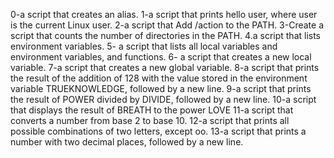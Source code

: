 0-a script that creates an alias.
1-a script that prints hello user, where user is the current Linux user.
2-a script that Add /action to the PATH.
3-Create a script that counts the number of directories in the PATH.
4.a script that lists environment variables.
5- a script that lists all local variables and environment variables, and functions.
6- a script that creates a new local variable.
7-a script that creates a new global variable.
8-a script that prints the result of the addition of 128 with the value stored in the environment variable TRUEKNOWLEDGE, followed by a new line.
9-a script that prints the result of POWER divided by DIVIDE, followed by a new line.
10-a script that displays the result of BREATH to the power LOVE
11-a script that converts a number from base 2 to base 10.
12-a script that prints all possible combinations of two letters, except oo.
13-a script that prints a number with two decimal places, followed by a new line.

